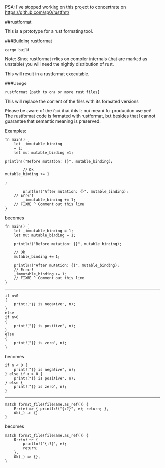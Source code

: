 PSA: I've stopped working on this project to concentrate on https://github.com/sp0/rustfmt/

##rustformat

This is a prototype for a rust formating tool.

###Building rustformat

~~~
cargo build
~~~

Note: Since rustformat relies on compiler internals (that are marked as unstable) you will need the nightly distribution of rust.

This will result in a rustformat executable.

###Usage

~~~
rustformat [path to one or more rust files]
~~~

This will replace the content of the files with its formated versions.

Please be aware of the fact that this is not meant for production use yet! The rustformat code is formated with rustformat, but besides that I cannot guarantee that semantic meaning is preserved.


Examples:
~~~
fn main() {
    let _immutable_binding
    = 1;
    let mut mutable_binding =1;

println!("Before mutation: {}", mutable_binding);

        // Ok
mutable_binding += 1

;

        println!("After mutation: {}", mutable_binding);
    // Error!
        _immutable_binding += 1;
    // FIXME ^ Comment out this line
}
~~~
becomes
~~~
fn main() {
    let _immutable_binding = 1;
    let mut mutable_binding = 1;

    println!("Before mutation: {}", mutable_binding);

    // Ok
    mutable_binding += 1;

    println!("After mutation: {}", mutable_binding);
    // Error!
    _immutable_binding += 1;
    // FIXME ^ Comment out this line
}
~~~
---
~~~
if n<0
{
    print!("{} is negative", n);
}
else
if n>0
{
    print!("{} is positive", n);
}
else
{
    print!("{} is zero", n);
}
~~~
becomes
~~~
if n < 0 {
    print!("{} is negative", n);
} else if n > 0 {
    print!("{} is positive", n);
} else {
    print!("{} is zero", n);
}
~~~
---
~~~
match format_file(filename.as_ref()) {
    Err(e) => { println!("{:?}", e); return; },
    Ok(_) => {}
}
~~~
becomes
~~~
match format_file(filename.as_ref()) {
    Err(e) => {
        println!("{:?}", e);
        return;
    },
    Ok(_) => {},
}
~~~

